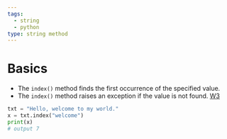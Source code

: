 ```yaml
---
tags:
  - string
  - python
type: string method
---
```

# Basics
- The `index()` method finds the first occurrence of the specified value.
- The `index()` method raises an exception if the value is not found. [W3](https://www.w3schools.com/python/ref_string_index.asp)
```python
txt = "Hello, welcome to my world."
x = txt.index("welcome")
print(x)
# output 7
```
